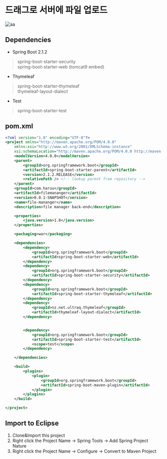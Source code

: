 # 드래그로 서버에 파일 업로드

![aa](https://postfiles.pstatic.net/MjAxOTAyMTZfNjYg/MDAxNTUwMjQ2ODMzNTQ3.mAv8TaiyFoFZhJKcP42rTEKQjfnSfVMbHywPI_4P0nkg.wV3_AAZ3F0gY-tf_SNyYXCpAFsJRpKqkzhN6miL0-d4g.PNG.dragon20002/SE-c48279ab-5c8e-4045-8a66-b8f6d7e59c32.png?type=w580)


## Dependencies

- Spring Boot 2.1.2
> spring-boot-starter-security<br>
> spring-boot-starter-web (tomcat9 embed)<br>

<p>

- Thymeleaf
> spring-boot-starter-thymeleaf<br>
> thymeleaf-layout-dialect

<p>

- Test
> spring-boot-starter-test<br>

<p>


## pom.xml

```xml
<?xml version="1.0" encoding="UTF-8"?>
<project xmlns="http://maven.apache.org/POM/4.0.0"
	xmlns:xsi="http://www.w3.org/2001/XMLSchema-instance"
	xsi:schemaLocation="http://maven.apache.org/POM/4.0.0 http://maven.apache.org/xsd/maven-4.0.0.xsd">
	<modelVersion>4.0.0</modelVersion>
	<parent>
		<groupId>org.springframework.boot</groupId>
		<artifactId>spring-boot-starter-parent</artifactId>
		<version>2.1.2.RELEASE</version>
		<relativePath /> <!-- lookup parent from repository -->
	</parent>
	<groupId>com.haruu</groupId>
	<artifactId>filemananger</artifactId>
	<version>0.0.1-SNAPSHOT</version>
	<name>file-mananger</name>
	<description>file manager back-end</description>

	<properties>
		<java.version>1.8</java.version>
	</properties>

	<packaging>war</packaging>

	<dependencies>
		<dependency>
			<groupId>org.springframework.boot</groupId>
			<artifactId>spring-boot-starter-web</artifactId>
		</dependency>
		<dependency>
			<groupId>org.springframework.boot</groupId>
			<artifactId>spring-boot-starter-security</artifactId>
		</dependency>
		<dependency>
			<groupId>org.springframework.boot</groupId>
			<artifactId>spring-boot-starter-thymeleaf</artifactId>
		</dependency>
		<dependency>
			<groupId>nz.net.ultraq.thymeleaf</groupId>
			<artifactId>thymeleaf-layout-dialect</artifactId>
		</dependency>


		<dependency>
			<groupId>org.springframework.boot</groupId>
			<artifactId>spring-boot-starter-test</artifactId>
			<scope>test</scope>
		</dependency>

	</dependencies>

	<build>
		<plugins>
			<plugin>
				<groupId>org.springframework.boot</groupId>
				<artifactId>spring-boot-maven-plugin</artifactId>
			</plugin>
		</plugins>
	</build>

</project>
```

## Import to Eclipse
1. Clone&Import this project<br>
2. Right click the Project Name -> Spring Tools -> Add Spring Project Nature<br>
3. Right click the Project Name -> Configure -> Convert to Maven Project<br>
